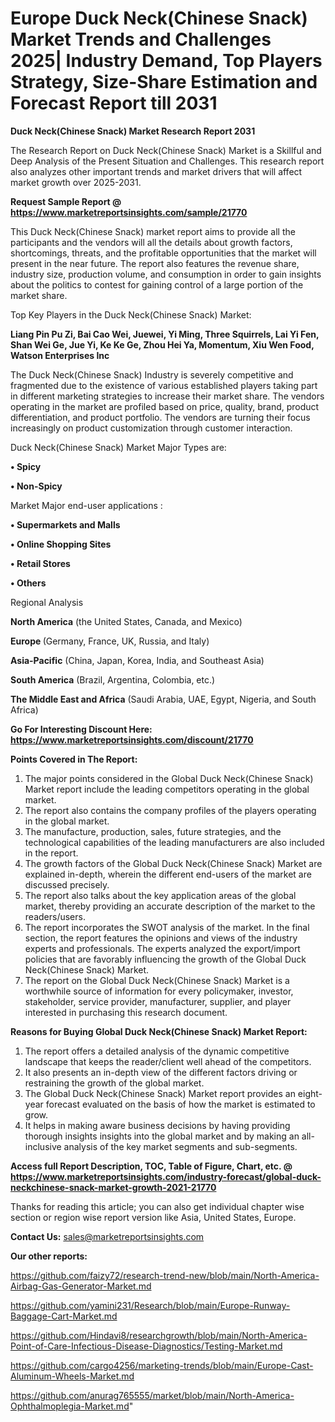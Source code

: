 # Europe Duck Neck(Chinese Snack) Market Trends and Challenges 2025| Industry Demand, Top Players Strategy, Size-Share Estimation and Forecast Report till 2031

<strong>Duck Neck(Chinese Snack) Market Research Report 2031</strong>

The Research Report on Duck Neck(Chinese Snack) Market is a Skillful and Deep Analysis of the Present Situation and Challenges. This research report also analyzes other important trends and market drivers that will affect market growth over 2025-2031.

<strong>Request Sample Report @ <a href=https://www.marketreportsinsights.com/sample/21770>https://www.marketreportsinsights.com/sample/21770</a></strong>

This Duck Neck(Chinese Snack) market report aims to provide all the participants and the vendors will all the details about growth factors, shortcomings, threats, and the profitable opportunities that the market will present in the near future. The report also features the revenue share, industry size, production volume, and consumption in order to gain insights about the politics to contest for gaining control of a large portion of the market share.

Top Key Players in the Duck Neck(Chinese Snack) Market:

<strong>Liang Pin Pu Zi, Bai Cao Wei, Juewei, Yi Ming, Three Squirrels, Lai Yi Fen, Shan Wei Ge, Jue Yi, Ke Ke Ge, Zhou Hei Ya, Momentum, Xiu Wen Food, Watson Enterprises Inc</strong>

The Duck Neck(Chinese Snack) Industry is severely competitive and fragmented due to the existence of various established players taking part in different marketing strategies to increase their market share. The vendors operating in the market are profiled based on price, quality, brand, product differentiation, and product portfolio. The vendors are turning their focus increasingly on product customization through customer interaction.

Duck Neck(Chinese Snack) Market Major Types are:

<strong>• Spicy

• Non-Spicy</strong>

Market Major end-user applications :

<strong>• Supermarkets and Malls

• Online Shopping Sites

• Retail Stores

• Others</strong>

Regional Analysis

</u><strong><b>North America</b></strong> (the United States, Canada, and Mexico)

<strong><b>Europe </b></strong>(Germany, France, UK, Russia, and Italy)

<strong><b>Asia-Pacific</b></strong> (China, Japan, Korea, India, and Southeast Asia)

<strong><b>South America</b></strong> (Brazil, Argentina, Colombia, etc.)

<strong><b>The Middle East and Africa</b></strong> (Saudi Arabia, UAE, Egypt, Nigeria, and South Africa)

<strong>Go For Interesting Discount Here: <a href=https://www.marketreportsinsights.com/discount/21770>https://www.marketreportsinsights.com/discount/21770</a></strong>

<strong>Points Covered in The Report:</strong>
<ol>
  <li>The major points considered in the Global Duck Neck(Chinese Snack) Market report include the leading competitors operating in the global market.</li>
  <li>The report also contains the company profiles of the players operating in the global market.</li>
  <li>The manufacture, production, sales, future strategies, and the technological capabilities of the leading manufacturers are also included in the report.</li>
  <li>The growth factors of the Global Duck Neck(Chinese Snack) Market are explained in-depth, wherein the different end-users of the market are discussed precisely.</li>
  <li>The report also talks about the key application areas of the global market, thereby providing an accurate description of the market to the readers/users.</li>
  <li>The report incorporates the SWOT analysis of the market. In the final section, the report features the opinions and views of the industry experts and professionals. The experts analyzed the export/import policies that are favorably influencing the growth of the Global Duck Neck(Chinese Snack) Market.</li>
  <li>The report on the Global Duck Neck(Chinese Snack) Market is a worthwhile source of information for every policymaker, investor, stakeholder, service provider, manufacturer, supplier, and player interested in purchasing this research document.</li>
</ol>
<strong>Reasons for Buying Global Duck Neck(Chinese Snack) Market Report:</strong>

<ol>
  <li>The report offers a detailed analysis of the dynamic competitive landscape that keeps the reader/client well ahead of the competitors.</li>
  <li>It also presents an in-depth view of the different factors driving or restraining the growth of the global market.</li>
  <li>The Global Duck Neck(Chinese Snack) Market report provides an eight-year forecast evaluated on the basis of how the market is estimated to grow.</li>
  <li>It helps in making aware business decisions by having providing thorough insights insights into the global market and by making an all-inclusive analysis of the key market segments and sub-segments.</li>
</ol>
<strong>Access full Report Description, TOC, Table of Figure, Chart, etc. @ <a href=https://www.marketreportsinsights.com/industry-forecast/global-duck-neckchinese-snack-market-growth-2021-21770>https://www.marketreportsinsights.com/industry-forecast/global-duck-neckchinese-snack-market-growth-2021-21770</a></strong>


Thanks for reading this article; you can also get individual chapter wise section or region wise report version like Asia, United States, Europe.

<strong>Contact Us:</strong>
sales@marketreportsinsights.com

<strong>Our other reports:</strong>

<a href=https://github.com/faizy72/research-trend-new/blob/main/North-America-Airbag-Gas-Generator-Market.md>https://github.com/faizy72/research-trend-new/blob/main/North-America-Airbag-Gas-Generator-Market.md</a>

<a href=https://github.com/yamini231/Research/blob/main/Europe-Runway-Baggage-Cart-Market.md>https://github.com/yamini231/Research/blob/main/Europe-Runway-Baggage-Cart-Market.md</a>

<a href=https://github.com/Hindavi8/researchgrowth/blob/main/North-America-Point-of-Care-Infectious-Disease-Diagnostics/Testing-Market.md>https://github.com/Hindavi8/researchgrowth/blob/main/North-America-Point-of-Care-Infectious-Disease-Diagnostics/Testing-Market.md</a>

<a href=https://github.com/cargo4256/marketing-trends/blob/main/Europe-Cast-Aluminum-Wheels-Market.md>https://github.com/cargo4256/marketing-trends/blob/main/Europe-Cast-Aluminum-Wheels-Market.md</a>

<a href=https://github.com/anurag765555/market/blob/main/North-America-Ophthalmoplegia-Market.md>https://github.com/anurag765555/market/blob/main/North-America-Ophthalmoplegia-Market.md</a>"
